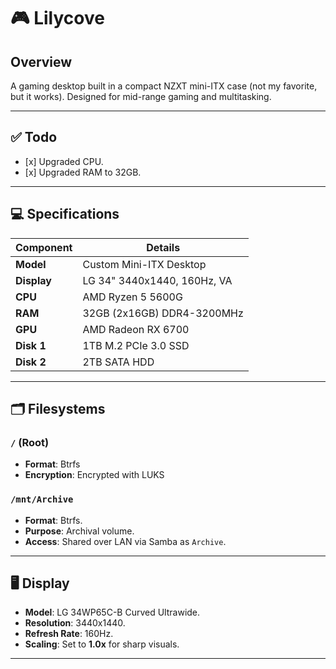 # 🎮 Lilycove

## Overview

A gaming desktop built in a compact NZXT mini-ITX case (not my favorite, but it works). Designed for mid-range gaming and multitasking.

______________________________________________________________________

## ✅ Todo

- \[x\] Upgraded CPU.
- \[x\] Upgraded RAM to 32GB.

______________________________________________________________________

## 💻 Specifications

| Component   | Details                     |
|-------------|-----------------------------|
| **Model**   | Custom Mini-ITX Desktop     |
| **Display** | LG 34" 3440x1440, 160Hz, VA |
| **CPU**     | AMD Ryzen 5 5600G           |
| **RAM**     | 32GB (2x16GB) DDR4-3200MHz  |
| **GPU**     | AMD Radeon RX 6700          |
| **Disk 1**  | 1TB M.2 PCIe 3.0 SSD        |
| **Disk 2**  | 2TB SATA HDD                |

______________________________________________________________________

## 🗂 Filesystems

### `/` (Root)

- **Format**: Btrfs
- **Encryption**: Encrypted with LUKS

### `/mnt/Archive`

- **Format**: Btrfs.
- **Purpose**: Archival volume.
- **Access**: Shared over LAN via Samba as `Archive`.

______________________________________________________________________

## 🖥 Display

- **Model**: LG 34WP65C-B Curved Ultrawide.
- **Resolution**: 3440x1440.
- **Refresh Rate**: 160Hz.
- **Scaling**: Set to **1.0x** for sharp visuals.

______________________________________________________________________
